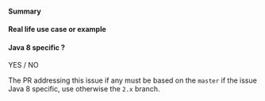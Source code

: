 #### Summary


#### Real life use case or example


#### Java 8 specific ?

YES / NO 

The PR addressing this issue if any must be based on the `master` if the issue Java 8 specific, use otherwise the `2.x` branch.
